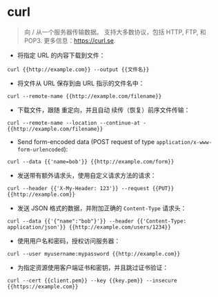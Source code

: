 # curl

> 向 / 从一个服务器传输数据。
> 支持大多数协议，包括 HTTP, FTP, 和 POP3.
> 更多信息：<https://curl.se>.

- 将指定 URL 的内容下载到文件：

`curl {{http://example.com}} --output {{文件名}}`

- 将文件从 URL 保存到由 URL 指示的文件名中：

`curl --remote-name {{http://example.com/filename}}`

- 下载文件，跟随 重定向，并且自动 续传（恢复）前序文件传输：

`curl --remote-name --location --continue-at - {{http://example.com/filename}}`

- Send form-encoded data (POST request of type `application/x-www-form-urlencoded`):

`curl --data {{'name=bob'}} {{http://example.com/form}}`

- 发送带有额外请求头，使用自定义请求方法的请求：

`curl --header {{'X-My-Header: 123'}} --request {{PUT}} {{http://example.com}}`

- 发送 JSON 格式的数据，并附加正确的 `Content-Type` 请求头：

`curl --data {{'{"name":"bob"}'}} --header {{'Content-Type: application/json'}} {{http://example.com/users/1234}}`

- 使用用户名和密码，授权访问服务器：

`curl --user myusername:mypassword {{http://example.com}}`

- 为指定资源使用客户端证书和密钥，并且跳过证书验证：

`curl --cert {{client.pem}} --key {{key.pem}} --insecure {{https://example.com}}`
